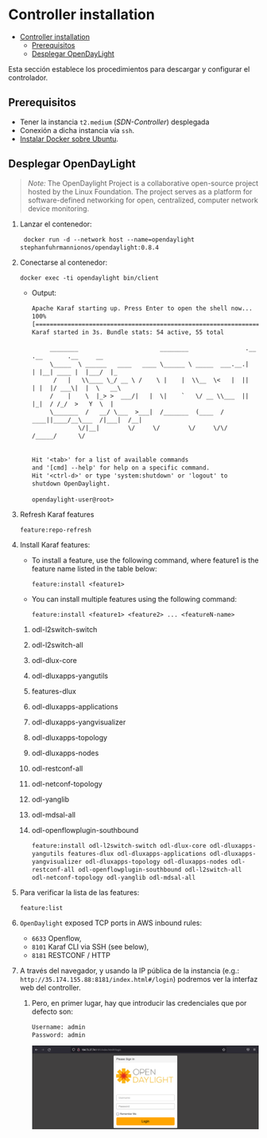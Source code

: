 # Controller installation

- [Controller installation](#controller-installation)
  - [Prerequisitos](#prerequisitos)
  - [Desplegar OpenDayLight](#desplegar-opendaylight)

Esta sección establece los procedimientos para descargar y configurar el controlador.

## Prerequisitos

- Tener la instancia `t2.medium` (*SDN-Controller*) desplegada
- Conexión a dicha instancia vía `ssh`.
- [Instalar Docker sobre Ubuntu](https://docs.docker.com/engine/install/ubuntu/).

## Desplegar OpenDayLight

> *Note:* The OpenDaylight Project is a collaborative open-source project hosted by the Linux Foundation. The project serves as a platform for software-defined networking for open, centralized, computer network device monitoring.

1. Lanzar el contenedor:

    ```console
     docker run -d --network host --name=opendaylight stephanfuhrmannionos/opendaylight:0.8.4
    ```

2. Conectarse al contenedor:

    ```console
    docker exec -ti opendaylight bin/client
    ```

   - Output:
  
     ```console
     Apache Karaf starting up. Press Enter to open the shell now...
     100% [========================================================================]
     Karaf started in 3s. Bundle stats: 54 active, 55 total

          ________                       ________                .__  .__       .__     __
          \_____  \ ______   ____   ____ \______ \ _____  ___.__.|  | |__| ____ |  |___/  |_
           /   |   \\____ \_/ __ \ /    \ |    |  \\__  \<   |  ||  | |  |/ ___\|  |  \   __\
          /    |    \  |_> >  ___/|   |  \|    `   \/ __ \\___  ||  |_|  / /_/  >   Y  \  |
          \_______  /   __/ \___  >___|  /_______  (____  / ____||____/__\___  /|___|  /__|
                  \/|__|        \/     \/        \/     \/\/            /_____/      \/


     Hit '<tab>' for a list of available commands
     and '[cmd] --help' for help on a specific command.
     Hit '<ctrl-d>' or type 'system:shutdown' or 'logout' to shutdown OpenDaylight.

     opendaylight-user@root> 
     ```

3. Refresh Karaf features

     ```console
     feature:repo-refresh
     ```

4. Install Karaf features:

     - To install a feature, use the following command, where feature1 is the feature name listed in the table below:

          ```console
          feature:install <feature1>
          ```

     - You can install multiple features using the following command:

          ```console
          feature:install <feature1> <feature2> ... <featureN-name>
          ```

     1. odl-l2switch-switch
     2. odl-l2switch-all
     3. odl-dlux-core
     4. odl-dluxapps-yangutils
     5. features-dlux
     6. odl-dluxapps-applications
     7. odl-dluxapps-yangvisualizer
     8. odl-dluxapps-topology
     9. odl-dluxapps-nodes
     10. odl-restconf-all
     11. odl-netconf-topology
     13. odl-yanglib
     14. odl-mdsal-all
     15. odl-openflowplugin-southbound

          ```console
          feature:install odl-l2switch-switch odl-dlux-core odl-dluxapps-yangutils features-dlux odl-dluxapps-applications odl-dluxapps-yangvisualizer odl-dluxapps-topology odl-dluxapps-nodes odl-restconf-all odl-openflowplugin-southbound odl-l2switch-all odl-netconf-topology odl-yanglib odl-mdsal-all
          ```  

5. Para verificar la lista de las features:

    ```console
    feature:list
    ```

6. `OpenDaylight` exposed TCP ports in AWS inbound rules:
   - `6633` Openflow,
   - `8101` Karaf CLI via SSH (see below),
   - `8181` RESTCONF / HTTP

7. A través del navegador, y usando la IP pública de la instancia (e.g.: `http://35.174.155.88:8181/index.html#/login`) podremos ver la interfaz web del controller.

    1. Pero, en primer lugar, hay que introducir las credenciales que por defecto son:

          ```console
          Username: admin
          Password: admin
          ```

          ![image](./img/OpenDaylight.png)
